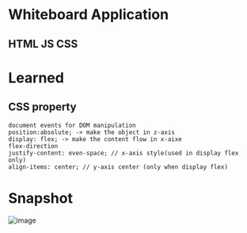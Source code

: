 # Whiteboard Application 
## HTML JS CSS

# Learned
## CSS property
    document events for DOM manipulation
    position:absolute; -> make the object in z-axis
    display: flex; -> make the content flow in x-aixe
    flex-direction 
    justify-content: even-space; // x-axis style(used in display flex only)
    align-items: center; // y-axis center (only when display flex)
    
    
# Snapshot
![image](https://user-images.githubusercontent.com/34793927/134305599-918f40be-5d5b-4d5d-8e87-593a7ba73295.png)
